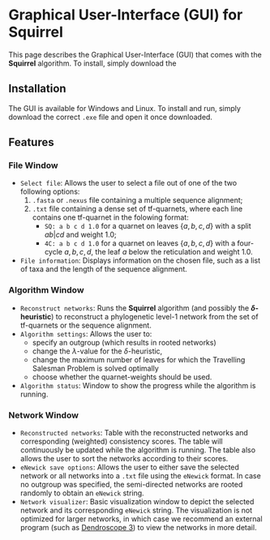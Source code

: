 # Graphical User-Interface (GUI) for Squirrel

This page describes the Graphical User-Interface (GUI) that comes with the **Squirrel** algorithm. To install, simply download the 

## Installation
The GUI is available for Windows and Linux. To install and run, simply download the correct `.exe` file and open it once downloaded.

## Features

### File Window
- `Select file`: Allows the user to select a file out of one of the two following options:
	1.  `.fasta` or `.nexus` file containing a multiple sequence alignment;
	2.  `.txt` file containing a dense set of tf-quarnets, where each line contains one tf-quarnet in the folowing format:
		- `SQ: a b c d 1.0` for a quarnet on leaves $\{a,b,c,d\}$ with a split $ab|cd$ and weight 1.0;
		- `4C: a b c d 1.0` for a quarnet on leaves $\{a,b,c,d\}$ with a four-cycle $a,b,c,d$, the leaf $a$ below the reticulation and weight 1.0.
- `File information`: Displays information on the chosen file, such as a list of taxa and the length of the sequence alignment.

### Algorithm Window
- `Reconstruct networks`: Runs the **Squirrel** algorithm (and possibly the **$\delta$-heuristic**) to reconstruct a phylogenetic level-1 network from the set of tf-quarnets or the sequence alignment.
- `Algorithm settings`: Allows the user to:
	- specify an outgroup (which results in rooted networks)
	- change the $\lambda$-value for the $\delta$-heuristic,
	- change the maximum number of leaves for which the Travelling Salesman Problem is solved optimally
	- choose whether the quarnet-weights should be used.
- `Algorithm status`: Window to show the progress while the algorithm is running.

### Network Window
- `Reconstructed networks`: Table with the reconstructed networks and corresponding (weighted) consistency scores. The table will continuously be updated while the algorithm is running. The table also allows the user to sort the networks according to their scores.
- `eNewick save options`: Allows the user to either save the selected network or all networks into a `.txt` file using the `eNewick` format. In case no outgroup was specified, the semi-directed networks are rooted randomly to obtain an `eNewick` string.
- `Network visualizer`: Basic visualization window to depict the selected network and its corresponding `eNewick` string. The visualization is not optimized for larger networks, in which case we recommend an external program (such as [Dendroscope 3](https://uni-tuebingen.de/fakultaeten/mathematisch-naturwissenschaftliche-fakultaet/fachbereiche/informatik/lehrstuehle/algorithms-in-bioinformatics/software/dendroscope/)) to view the networks in more detail.
